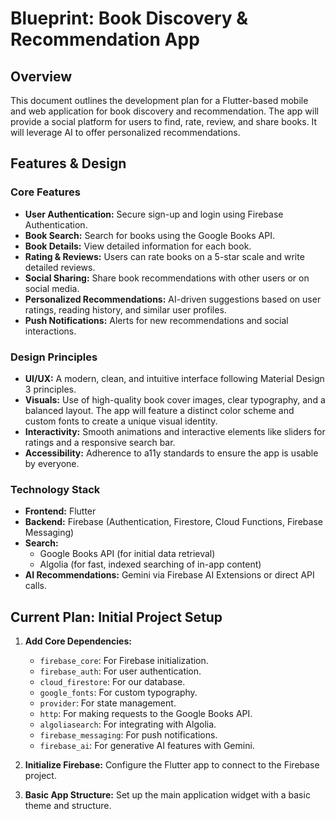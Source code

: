 # Blueprint: Book Discovery & Recommendation App

## Overview

This document outlines the development plan for a Flutter-based mobile and web application for book discovery and recommendation. The app will provide a social platform for users to find, rate, review, and share books. It will leverage AI to offer personalized recommendations.

## Features & Design

### Core Features
- **User Authentication:** Secure sign-up and login using Firebase Authentication.
- **Book Search:** Search for books using the Google Books API.
- **Book Details:** View detailed information for each book.
- **Rating & Reviews:** Users can rate books on a 5-star scale and write detailed reviews.
- **Social Sharing:** Share book recommendations with other users or on social media.
- **Personalized Recommendations:** AI-driven suggestions based on user ratings, reading history, and similar user profiles.
- **Push Notifications:** Alerts for new recommendations and social interactions.

### Design Principles
- **UI/UX:** A modern, clean, and intuitive interface following Material Design 3 principles.
- **Visuals:** Use of high-quality book cover images, clear typography, and a balanced layout. The app will feature a distinct color scheme and custom fonts to create a unique visual identity.
- **Interactivity:** Smooth animations and interactive elements like sliders for ratings and a responsive search bar.
- **Accessibility:** Adherence to a11y standards to ensure the app is usable by everyone.

### Technology Stack
- **Frontend:** Flutter
- **Backend:** Firebase (Authentication, Firestore, Cloud Functions, Firebase Messaging)
- **Search:**
  - Google Books API (for initial data retrieval)
  - Algolia (for fast, indexed searching of in-app content)
- **AI Recommendations:** Gemini via Firebase AI Extensions or direct API calls.

## Current Plan: Initial Project Setup

1.  **Add Core Dependencies:**
    - `firebase_core`: For Firebase initialization.
    - `firebase_auth`: For user authentication.
    - `cloud_firestore`: For our database.
    - `google_fonts`: For custom typography.
    - `provider`: For state management.
    - `http`: For making requests to the Google Books API.
    - `algoliasearch`: For integrating with Algolia.
    - `firebase_messaging`: For push notifications.
    - `firebase_ai`: For generative AI features with Gemini.

2.  **Initialize Firebase:** Configure the Flutter app to connect to the Firebase project.

3.  **Basic App Structure:** Set up the main application widget with a basic theme and structure.
